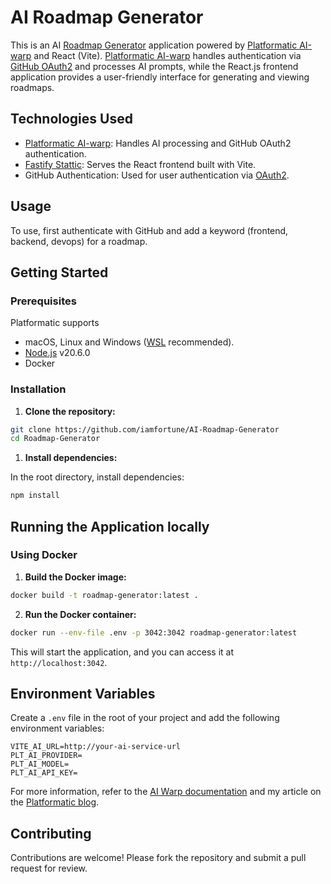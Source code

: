 # AI Roadmap Generator

This is an AI [Roadmap Generator](https://platformatic-ai-devtool-generator.fly.dev) application powered by [Platformatic AI-warp](https://github.com/platformatic/ai-warp) and React (Vite). [Platformatic AI-warp](https://github.com/platformatic/ai-warp) handles authentication via [GitHub OAuth2](https://docs.github.com/en/apps/oauth-apps/building-oauth-apps/creating-an-oauth-app) and processes AI prompts, while the React.js frontend application provides a user-friendly interface for generating and viewing roadmaps.

## Technologies Used

- [Platformatic AI-warp](https://github.com/platformatic/ai-warp): Handles AI processing and GitHub OAuth2 authentication.
- [Fastify Stattic](https://github.com/fastify/fastify-static): Serves the React frontend built with Vite.
- GitHub Authentication: Used for user authentication via [OAuth2](https://docs.github.com/en/apps/oauth-apps/building-oauth-apps/creating-an-oauth-app).


## Usage

To use, first authenticate with GitHub and add a keyword (frontend, backend, devops) for a roadmap.

## Getting Started 
### Prerequisites

Platformatic supports 
- macOS, Linux and Windows ([WSL](https://docs.microsoft.com/windows/wsl/) recommended).
- [Node.js](https://nodejs.org/) v20.6.0
- Docker 

### Installation

1. **Clone the repository:**

```sh
git clone https://github.com/iamfortune/AI-Roadmap-Generator
cd Roadmap-Generator 
```

1. **Install dependencies:**

In the root directory, install dependencies:

```sh
npm install
```

## Running the Application locally 

### Using Docker

1. **Build the Docker image:**

```sh
docker build -t roadmap-generator:latest .
```

2. **Run the Docker container:**

```sh 
docker run --env-file .env -p 3042:3042 roadmap-generator:latest
```

This will start the application, and you can access it at `http://localhost:3042`.

## Environment Variables

Create a `.env` file in the root of your project and add the following environment variables:

```env
VITE_AI_URL=http://your-ai-service-url
PLT_AI_PROVIDER=
PLT_AI_MODEL=
PLT_AI_API_KEY=
```

For more information, refer to the [AI Warp documentation](https://github.com/platformatic/ai-warp?tab=readme-ov-file#documentation) and my article on the [Platformatic blog](https://blog.platformatic.dev/building-ai-applications-with-platformatic-ai-warp).


## Contributing

Contributions are welcome! Please fork the repository and submit a pull request for review.


